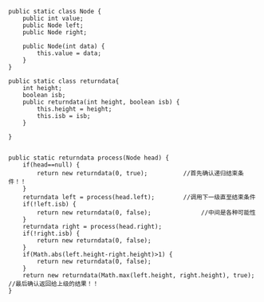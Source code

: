     public static class Node {
		public int value;
		public Node left;
		public Node right;

		public Node(int data) {
			this.value = data;
		}
	}

	public static class returndata{
		int height;
		boolean isb;
		public returndata(int height, boolean isb) {
			this.height = height;
			this.isb = isb;
		}
		
	}
	
	
	public static returndata process(Node head) {
		if(head==null) {
			return new returndata(0, true);          //首先确认递归结束条件！！
		}
		returndata left = process(head.left);        //调用下一级直至结束条件
		if(!left.isb) {
			return new returndata(0, false);              //中间是各种可能性
		}
		returndata right = process(head.right);
		if(!right.isb) {
			return new returndata(0, false);
		}
		if(Math.abs(left.height-right.height)>1) {
			return new returndata(0, false);
		}
		return new returndata(Math.max(left.height, right.height), true); //最后确认返回给上级的结果！！
	}
